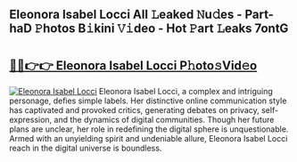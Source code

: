 ## Eleonora Isabel Locci All 𝙻eaked 𝙽u𝚍es - Part-haD 𝙿hotos B𝚒kini 𝚅𝚒deo - Hot 𝙿art 𝙻eaks 7ontG

# <h2><a href="http://ld0jk21.urlbe.top/?page=Eleonora+Isabel+Locci">🔗🔗👉👉 Eleonora Isabel Locci P𝚑oto𝚜Vid𝚎o</a></h2>

[![Eleonora Isabel Locci](https://i.imgur.com/eBuTRDB.gif)](http://ld0jk21.urlbe.top/?page=Eleonora+Isabel+Locci)
Eleonora Isabel Locci, a complex and intriguing personage, defies simple labels. Her distinctive online communication style has captivated and provoked critics, generating debates on privacy, self-expression, and the dynamics of digital communities. Though her future plans are unclear, her role in redefining the digital sphere is unquestionable. Armed with an unyielding spirit and undeniable allure, Eleonora Isabel Locci reach in the digital universe is boundless.
